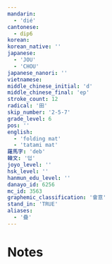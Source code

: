 ```yaml
---
mandarin:
  - 'dié'
cantonese:
  - dip6
korean:
korean_native: ''
japanese:
  - 'JOU'
  - 'CHOU'
japanese_nanori: ''
vietnamese:
middle_chinese_initial: 'd'
middle_chinese_final: 'ep'
stroke_count: 12
radical: '田'
skip_number: '2-5-7'
grade_level: 6
pos: ''
english:
  - 'folding mat'
  - 'tatami mat'
羅馬字: 'deb'
韓文: '덥'
joyo_level: ''
hsk_level: ''
hanmun_edu_level: ''
danayo_id: 6256
mc_id: 3563
graphemic_classification: '會意'
stand_in: 'TRUE'
aliases:
  - '疊'
---
```


# Notes
